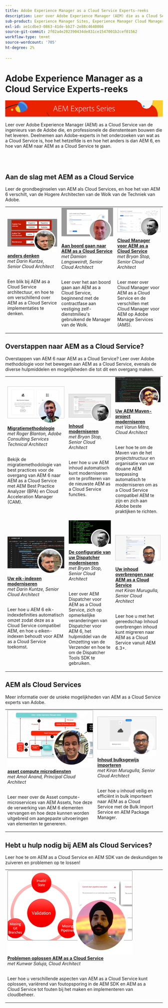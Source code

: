 ```yaml
---
title: Adobe Experience Manager as a Cloud Service Experts-reeks
description: Leer over Adobe Experience Manager (AEM) die as a Cloud Service is van Adobe-technici die het bouwen, en professionele services die het leveren.
sub-product: Experience Manager Sites, Experience Manager Cloud Manager, Experience Manager Assets
exl-id: ae1cdbe3-0863-41de-bb27-2e88c4640866
source-git-commit: 2f02a4e202390434de831ce1547001b2cef01562
workflow-type: tm+mt
source-wordcount: '705'
ht-degree: 2%

---
```


# Adobe Experience Manager as a Cloud Service Experts-reeks

![AEM Deskundigenreeks](./assets/experts-series/masthead.png)

Leer over Adobe Experience Manager (AEM) as a Cloud Service van de ingenieurs van de Adobe die, en professionele de dienstenteam bouwen die het leveren. Deelnemen aan Adobe-experts in het onderzoeken van wat as a Cloud Service is, hoe het hetzelfde is en hoe het anders is dan AEM 6, en hoe van AEM naar AEM as a Cloud Service te gaan.

<br/> 
<br/>

## Aan de slag met AEM as a Cloud Service

Leer de grondbeginselen van AEM als Cloud Services, en hoe het van AEM 6 verschilt, van de Hogere Architecten van de Wolk van de Techniek van Adobe.

<table>
  <tr>
   <td>
      <a href="./migration/moving-to-aem-as-a-cloud-service/introduction.md">
      <img alt="anders denken" src="./assets/experts-series/thinking-differently.png"/>
      </a>
      <div>
         <a href="./migration/moving-to-aem-as-a-cloud-service/introduction.md"><strong>anders denken</strong></a>         
         <br/><em>met Darin Kuntze, Senior Cloud Architect</em>
      </div>
      <p>
        <br/>
         Een blik bij AEM as a Cloud Service architectuur, en hoe te om verschillend over AEM as a Cloud Service implementaties te denken.
      </p>
     </td>   
     <td>
      <a href="./migration/moving-to-aem-as-a-cloud-service/onboarding.md">
      <img alt="Onboarding van AEM as a Cloud Service" src="./assets/experts-series/onboarding.png"/>
      </a>
      <div>
         <a href="./migration/moving-to-aem-as-a-cloud-service/onboarding.md"><strong>Aan boord gaan naar AEM as a Cloud Service</strong></a>
         <br/><em>met Damian Langsweirdt, Senior Cloud Architect</em>
      </div>
      <p>
        <br/>
         Leer over het aan boord gaan aan AEM as a Cloud Service, beginnend met de contractfase aan vestiging zelf-dienstmilieu's gebruikend de Manager van de Wolk.
      </p>
   </td>     
   </td>   
     <td>
      <a href="./migration/moving-to-aem-as-a-cloud-service/cloud-manager.md">
      <img alt="Cloud Manager" src="./assets/experts-series/cloud-manager.png"/>
      </a>
      <div>
         <a href="./migration/moving-to-aem-as-a-cloud-service/cloud-manager.md"><strong>Cloud Manager voor AEM as a Cloud Service</strong></a>
         <br/><em>met Bryan Stop, Senior Cloud Architect</em>
      </div>
      <p>
        <br/>
         Leer meer over Cloud Manager voor AEM as a Cloud Service en de verschillen met Cloud Manager voor AEM op Adobe Manage Services (AMS).
      </p>
   </td> 
  </tr>
</table>

## Overstappen naar AEM as a Cloud Service?

Overstappen van AEM 6 naar AEM as a Cloud Service? Leer over Adobe methodologie voor het bewegen aan AEM as a Cloud Service, evenals de diverse hulpmiddelen en mogelijkheden die tot dit een overgang maken.

<table>
  <tr>
   <td>
      <a href="./migration/moving-to-aem-as-a-cloud-service/bpa-and-cam.md" target="_aem-experts-series-video">
      <img alt="De migratiemethode" src="./assets/experts-series/bpa-and-cam.png"/>
      </a>
      <div>
         <a href="./migration/moving-to-aem-as-a-cloud-service/bpa-and-cam.md" target="_aem-experts-series-video"><strong>Migratiemethodologie</strong></a>
         <br/><em>met Roger Blanton, Adobe Consulting Services Technical Architect</em>
      </div>
      <p>
        <br/>
        Bekijk de migratiemethodologie van best practices voor de overgang van AEM 6 naar AEM as a Cloud Service met AEM Best Practice Analyzer (BPA) en Cloud Acceleration Manager (CAM).
      </p>
   </td>   
     <td>
      <a href="./migration/moving-to-aem-as-a-cloud-service/aem-modernization-tools.md" target="_aem-experts-series-video">
      <img alt="Inhoud moderniseren" src="./assets/experts-series/aem-modernizer-tools.png"/>
      </a>
      <div>
         <a href="./migration/moving-to-aem-as-a-cloud-service/aem-modernization-tools.md" target="_aem-experts-series-video"><strong>Inhoud moderniseren</strong></a>
         <br/><em>met Bryan Stop, Senior Cloud Architect</em>
      </div>
      <p>
        <br/>
         Leer hoe u uw AEM inhoud automatisch kunt moderniseren om te profiteren van de nieuwste AEM as a Cloud Service functies.
      </p>
   </td>     
   </td>   
     <td>
      <a href="./migration/moving-to-aem-as-a-cloud-service/repository-modernization.md" target="_aem-experts-series-video">
      <img alt="Uw AEM Maven-project moderniseren" src="./assets/experts-series/repository-modernizer.png"/>
      </a>
      <div>
         <a href="./migration/moving-to-aem-as-a-cloud-service/repository-modernization.md" target="_aem-experts-series-video"><strong>Uw AEM Maven-project moderniseren</strong></a>
         <br/><em>met Varun Mitra, Cloud Architect</em>
      </div>
      <p>
        <br/>
         Leer hoe te om de Maven van de het projectstructuur en organisatie van uw douane AEM toepassing automatisch te moderniseren om as a Cloud Service compatibel AEM te zijn en zich aan Adobe beste praktijken te richten.
      </p>
   </td> 
  </tr>
  <tr>
   <td>
      <a href="./migration/moving-to-aem-as-a-cloud-service/search-and-indexing.md" target="_aem-experts-series-video">
      <img alt="Uw eik-indexen moderniseren" src="./assets/experts-series/indexes.png"/>
      </a>
      <div>
         <a href="./migration/moving-to-aem-as-a-cloud-service/search-and-indexing.md" target="_aem-experts-series-video"><strong>Uw eik-indexen moderniseren</strong></a>
         <br/><em>met Darin Kuntze, Senior Cloud Architect</em>
      </div>
      <p>
        <br/>
        Leer hoe u AEM 6 eik-indexdefinities automatisch omzet zodat deze as a Cloud Service compatibel AEM, en hoe u eiken-indexen behoudt voor AEM as a Cloud Service toekomst.
      </p>
   </td>   
     <td>
      <a href="./migration/moving-to-aem-as-a-cloud-service/dispatcher.md" target="_aem-experts-series-video">
      <img alt="De configuratie van uw Dispatcher moderniseren" src="./assets/experts-series/dispatcher.png"/>
      </a>
      <div>
         <a href="./migration/moving-to-aem-as-a-cloud-service/dispatcher.md" target="_aem-experts-series-video"><strong>De configuratie van uw Dispatcher moderniseren</strong></a>
         <br/><em>met Bryan Stop, Senior Cloud Architect</em>
      </div>
      <p>
        <br/>
         Leer over AEM Dispatcher voor AEM as a Cloud Service, zich op opmerkelijke veranderingen van Dispatcher voor AEM 6, het hulpmiddel van de Omzetting van de Verzender en hoe te om de Dispatcher Tools SDK te gebruiken.
      </p>
   </td>     
   </td>   
     <td>
      <a href="./migration/moving-to-aem-as-a-cloud-service/content-migration/content-transfer-tool.md" target="_aem-experts-series-video">
      <img alt="Uw inhoud overbrengen naar AEM as a Cloud Service" src="./assets/experts-series/content-transfer-tool.png"/>
      </a>
      <div>
         <a href="./migration/moving-to-aem-as-a-cloud-service/content-migration/content-transfer-tool.md" target="_aem-experts-series-video"><strong>Uw inhoud overbrengen naar AEM as a Cloud Service</strong></a>
         <br/><em>met Kiran Murugulla, Senior Cloud Architect</em>
      </div>
      <p>
        <br/>
         Leer hoe u met het gereedschap Inhoud overbrengen inhoud kunt migreren naar AEM as a Cloud Service vanuit AEM 6.3+.
      </p>
   </td> 
  </tr>  
</table>


## AEM als Cloud Services

Meer informatie over de unieke mogelijkheden van AEM as a Cloud Service experts van Adobe.

<table>
  <tr>
   <td>
      <a href="./migration/moving-to-aem-as-a-cloud-service/asset-compute-microservices.md" target="_aem-experts-series-video">
      <img alt="asset compute microdiensten" src="./assets/experts-series/asset-compute-microservices.png"/>
      </a>
      <div>
         <a href="./migration/moving-to-aem-as-a-cloud-service/asset-compute-microservices.md" target="_aem-experts-series-video"><strong>asset compute microdiensten</strong></a>
         <br/><em>met Amol Anand, Principal Cloud Architect</em>
      </div>
      <p>
        <br/>
        Leer meer over de Asset compute-microservices van AEM Assets, hoe deze de verwerking van AEM 6 elementen vervangen en hoe deze kunnen worden uitgebreid om aangepaste uitvoeringen van elementen te genereren.
      </p>
   </td>   
   <td>
      <a href="./migration/moving-to-aem-as-a-cloud-service/content-migration/bulk-import-service.md" target="_aem-experts-series-video">
      <img alt="Inhoud bulksgewijs importeren" src="./assets/experts-series/bulk-import.png"/>
      </a>
      <div>
         <a href="./migration/moving-to-aem-as-a-cloud-service/content-migration/bulk-import-service.md" target="_aem-experts-series-video"><strong>Inhoud bulksgewijs importeren</strong></a>
         <br/><em>met Kiran Murugulla, Senior Cloud Architect</em>
      </div>
      <p>
        <br/>
        Leer hoe u inhoud veilig en efficiënt in bulk importeert naar AEM as a Cloud Service met de Bulk Import Service en AEM Package Manager.
      </p>
   </td> 
    <td></td>
  </tr>
</table>

## Hebt u hulp nodig bij AEM als Cloud Services?

Leer hoe te om AEM as a Cloud Service en AEM SDK van de deskundigen te zuiveren en problemen op te lossen!

<table>
  <tr>
   <td>
      <a href="./migration/moving-to-aem-as-a-cloud-service/troubleshooting.md" target="_aem-experts-series-video">
      <img alt="Problemen oplossen AEM as a Cloud Service" src="./assets/experts-series/troubleshooting.png"/>
      </a>
      <div>
         <a href="./migration/moving-to-aem-as-a-cloud-service/troubleshooting.md" 
         target="_aem-experts-series-video"><strong>Problemen oplossen AEM as a Cloud Service</strong></a>
         <br/><em>met Kunwar Saluja, Cloud Architect</em>
      </div>
      <p>
        <br/>
        Leer hoe u verschillende aspecten van AEM as a Cloud Service kunt oplossen, variërend van foutopsporing in de AEM SDK en AEM as a Cloud Service tot fouten bij het maken en implementeren van cloudbeheer.
      </p>
   </td>   
    <td></td>
    <td></td>
  </tr>
</table>
